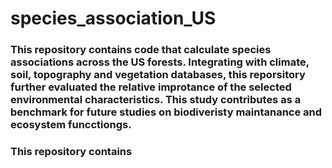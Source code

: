 # species_association_US

### This repository contains code that calculate species associations across the US forests. Integrating with climate, soil, topography and vegetation databases, this reporsitory further evaluated the relative improtance of the selected environmental characteristics. This study contributes as a benchmark for future studies on biodiveristy maintanance and ecosystem funcctiongs. 

### This repository contains 
